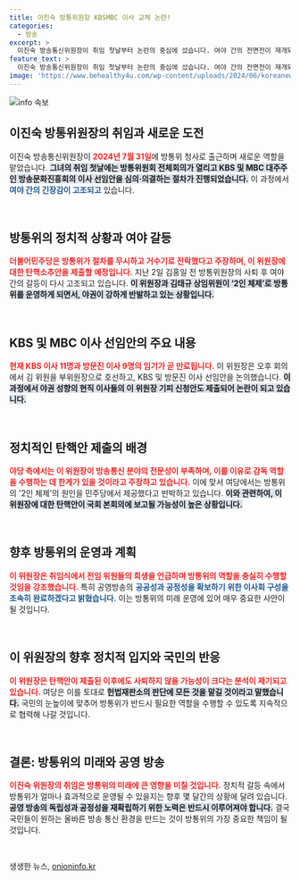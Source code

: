 ```yaml
---
title: 이진숙 방통위원장 KBSMBC 이사 교체 논란!
categories:
  - 방송
excerpt: >
  이진숙 방송통신위원장이 취임 첫날부터 논란의 중심에 섰습니다. 여야 간의 전면전이 재개되며, 민주당은 이 위원장 탄핵 소추안을 제출하겠다고 밝혔습니다. 방통위의 향후 행보는 과연 어떻게 될지 관심이 집중되고 있습니다!
feature_text: >
  이진숙 방송통신위원장이 취임 첫날부터 논란의 중심에 섰습니다. 여야 간의 전면전이 재개되며, 민주당은 이 위원장 탄핵 소추안을 제출하겠다고 밝혔습니다. 방통위의 향후 행보는 과연 어떻게 될지 관심이 집중되고 있습니다!
image: 'https://www.behealthy4u.com/wp-content/uploads/2024/06/koreanews.jpg'
---
```


<p><img src="https://www.behealthy4u.com/wp-content/uploads/2024/06/koreanews.jpg" alt="info 속보" /></p>

<h2 data-ke-size="size26">이진숙 방통위원장의 취임과 새로운 도전</h2>

<p data-ke-size="size16">이진숙 방송통신위원장이 <b><span style="color: #ee2323;">2024년 7월 31일</span></b>에 방통위 청사로 출근하며 새로운 역할을 맡았습니다. <b><span style="background-color: #21538527;">그녀의 취임 첫날에는 방통위원회 전체회의가 열리고 KBS 및 MBC 대주주인 방송문화진흥회의 이사 선임안을 심의·의결하는 절차가 진행되었습니다.</span></b> 이 과정에서 <b><span style="color: #1a5490;">여야 간의 긴장감이 고조되고</span></b> 있습니다. </p>

<p data-ke-size="size16">&nbsp;</p>

<h2 data-ke-size="size26">방통위의 정치적 상황과 여야 갈등</h2>

<p data-ke-size="size16"><b><span style="color: #ee2323;">더불어민주당은 방통위가 절차를 무시하고 거수기로 전락했다고 주장하며, 이 위원장에 대한 탄핵소추안을 제출할 예정입니다.</span></b> 지난 2일 김홍일 전 방통위원장의 사퇴 후 여야 간의 갈등이 다시 고조되고 있습니다. <b><span style="background-color: #21538527;">이 위원장과 김태규 상임위원이 ‘2인 체제’로 방통위를 운영하게 되면서, 야권이 강하게 반발하고 있는 상황입니다.</span></b> </p>

<p data-ke-size="size16">&nbsp;</p>

<h2 data-ke-size="size26">KBS 및 MBC 이사 선임안의 주요 내용</h2>

<p data-ke-size="size16"><b><span style="color: #ee2323;">현재 KBS 이사 11명과 방문진 이사 9명의 임기가 곧 만료됩니다.</span></b> 이 위원장은 오후 회의에서 김 위원을 부위원장으로 호선하고, KBS 및 방문진 이사 선임안을 논의했습니다. <b><span style="background-color: #21538527;">이 과정에서 야권 성향의 현직 이사들의 이 위원장 기피 신청안도 제출되어 논란이 되고 있습니다.</span></b> </p>

<p data-ke-size="size16">&nbsp;</p>

<h2 data-ke-size="size26">정치적인 탄핵안 제출의 배경</h2>

<p data-ke-size="size16"><b><span style="color: #ee2323;">야당 측에서는 이 위원장이 방송통신 분야의 전문성이 부족하며, 이를 이유로 감독 역할을 수행하는 데 한계가 있을 것이라고 주장하고 있습니다.</span></b> 이에 맞서 여당에서는 방통위의 '2인 체제'의 원인을 민주당에서 제공했다고 반박하고 있습니다. <b><span style="background-color: #21538527;">이와 관련하여, 이 위원장에 대한 탄핵안이 국회 본회의에 보고될 가능성이 높은 상황입니다.</span></b> </p>

<p data-ke-size="size16">&nbsp;</p>

<h2 data-ke-size="size26">향후 방통위의 운영과 계획</h2>

<p data-ke-size="size16"><b><span style="color: #ee2323;">이 위원장은 취임식에서 전임 위원들의 희생을 언급하며 방통위의 역할을 충실히 수행할 것임을 강조했습니다.</span></b> 특히 공영방송의 <b><span style="color: #1a5490;">공공성과 공정성을 확보하기 위한 이사회 구성을 조속히 완료하겠다고 밝혔습니다.</span></b> 이는 방통위의 미래 운영에 있어 매우 중요한 사안이 될 것입니다.</p>

<p data-ke-size="size16">&nbsp;</p>

<h2 data-ke-size="size26">이 위원장의 향후 정치적 입지와 국민의 반응</h2>

<p data-ke-size="size16"><b><span style="color: #ee2323;">이 위원장은 탄핵안이 제출된 이후에도 사퇴하지 않을 가능성이 크다는 분석이 제기되고 있습니다.</span></b> 여당은 이를 토대로 <b><span style="background-color: #21538527;">헌법재판소의 판단에 모든 것을 맡길 것이라고 말했습니다.</span></b> 국민의 눈높이에 맞추어 방통위가 반드시 필요한 역할을 수행할 수 있도록 지속적으로 협력해 나갈 것입니다.</p>

<p data-ke-size="size16">&nbsp;</p>

<h2 data-ke-size="size26">결론: 방통위의 미래와 공영 방송</h2>

<p data-ke-size="size16"><b><span style="color: #ee2323;">이진숙 위원장의 취임은 방통위의 미래에 큰 영향을 미칠 것입니다.</span></b> 정치적 갈등 속에서 방통위가 얼마나 효과적으로 운영될 수 있을지는 향후 몇 달간의 상황에 달려 있습니다. <b><span style="background-color: #21538527;">공영 방송의 독립성과 공정성을 재확립하기 위한 노력은 반드시 이루어져야 합니다.</span></b> 결국 국민들이 원하는 올바른 방송 통신 환경을 만드는 것이 방통위의 가장 중요한 책임이 될 것입니다.</p> 

<p data-ke-size="size16">&nbsp;</p>
생생한 뉴스, <a href="https://onioninfo.kr" rel="dofollow">onioninfo.kr</a>


